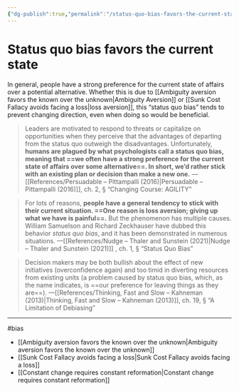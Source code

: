 ```yaml
---
{"dg-publish":true,"permalink":"/status-quo-bias-favors-the-current-state/"}
---
```


# Status quo bias favors the current state

In general, people have a strong preference for the current state of affairs over a potential alternative. Whether this is due to [[Ambiguity aversion favors the known over the unknown\|Ambiguity Aversion]] or [[Sunk Cost Fallacy avoids facing a loss\|loss aversion]], this “status quo bias” tends to prevent changing direction, even when doing so would be beneficial.

> Leaders are motivated to respond to threats or capitalize on opportunities when they perceive that the advantages of departing from the status quo outweigh the disadvantages. Unfortunately, **humans are plagued by what psychologists call a status quo bias, meaning that ==we often have a strong preference for the current state of affairs over some alternative==. In short, we’d rather stick with an existing plan or decision than make a new one.** —[[References/Persuadable – Pittampalli (2016)\|Persuadable – Pittampalli (2016)]], ch. 2, § “Changing Course: AGILITY”

> For lots of reasons, **people have a general tendency to stick with their current situation. ==One reason is loss aversion; giving up what we have is painful==.** But the phenomenon has multiple causes. William Samuelson and Richard Zeckhauser have dubbed this behavior *status quo bias*, and it has been demonstrated in numerous situations. —[[References/Nudge – Thaler and Sunstein (2021)\|Nudge – Thaler and Sunstein (2021)]] , ch. 1, § “Status Quo Bias”

> Decision makers may be both bullish about the effect of new initiatives (overconfidence again) and too timid in diverting resources from existing units (a problem caused by status quo bias, which, as the name indicates, is ==our preference for leaving things as they are==). —[[References/Thinking, Fast and Slow – Kahneman (2013)\|Thinking, Fast and Slow – Kahneman (2013)]], ch. 19, § “A Limitation of Debiasing”


---
#bias 

- [[Ambiguity aversion favors the known over the unknown\|Ambiguity aversion favors the known over the unknown]]
- [[Sunk Cost Fallacy avoids facing a loss\|Sunk Cost Fallacy avoids facing a loss]]
- [[Constant change requires constant reformation\|Constant change requires constant reformation]]